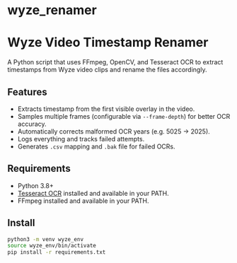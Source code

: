 # wyze_renamer
# Wyze Video Timestamp Renamer


A Python script that uses FFmpeg, OpenCV, and Tesseract OCR to extract timestamps from Wyze video clips and rename the files accordingly.

## Features

- Extracts timestamp from the first visible overlay in the video.
- Samples multiple frames (configurable via `--frame-depth`) for better OCR accuracy.
- Automatically corrects malformed OCR years (e.g. 5025 → 2025).
- Logs everything and tracks failed attempts.
- Generates `.csv` mapping and `.bak` file for failed OCRs.

## Requirements

- Python 3.8+
- [Tesseract OCR](https://github.com/tesseract-ocr/tesseract) installed and available in your PATH.
- FFmpeg installed and available in your PATH.

## Install

```bash
python3 -m venv wyze_env
source wyze_env/bin/activate
pip install -r requirements.txt

